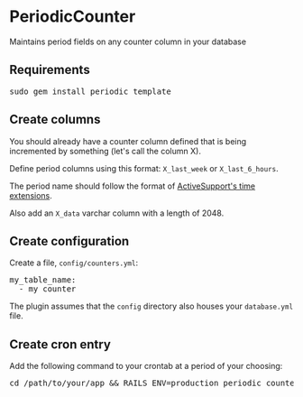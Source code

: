 PeriodicCounter
===============

Maintains period fields on any counter column in your database

Requirements
------------

<pre>
sudo gem install periodic_template
</pre>

Create columns
--------------

You should already have a counter column defined that is being incremented by something (let's call the column X).

Define period columns using this format: <code>X\_last\_week</code> or <code>X\_last\_6\_hours</code>.

The period name should follow the format of [ActiveSupport's time extensions](http://api.rubyonrails.org/classes/ActiveSupport/CoreExtensions/Numeric/Time.html).

Also add an <code>X_data</code> varchar column with a length of 2048.

Create configuration
--------------------

Create a file, <code>config/counters.yml</code>:

<pre>
my_table_name:
  - my_counter
</pre>

The plugin assumes that the <code>config</code> directory also houses your <code>database.yml</code> file.

Create cron entry
-----------------

Add the following command to your crontab at a period of your choosing:

<pre>
cd /path/to/your/app && RAILS_ENV=production periodic_counter
</pre>